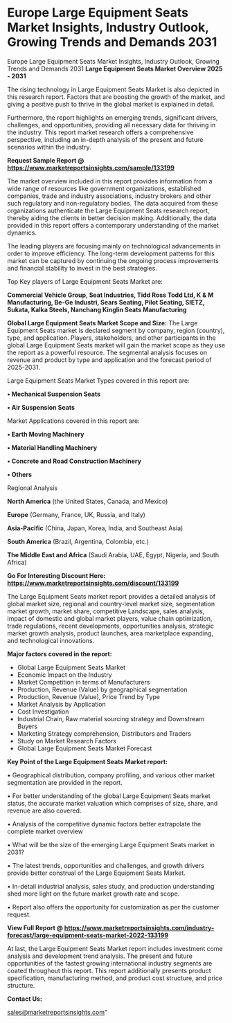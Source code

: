 # Europe Large Equipment Seats Market Insights, Industry Outlook, Growing Trends and Demands 2031
Europe Large Equipment Seats Market Insights, Industry Outlook, Growing Trends and Demands 2031
<Strong> Large Equipment Seats Market Overview 2025 - 2031</strong>

The rising technology in Large Equipment Seats Market is also depicted in this research report. Factors that are boosting the growth of the market, and giving a positive push to thrive in the global market is explained in detail.

Furthermore, the report highlights on emerging trends, significant drivers, challenges, and opportunities, providing all necessary data for thriving in the industry. This report market research offers a comprehensive perspective, including an in-depth analysis of the present and future scenarios within the industry.

<strong>Request Sample Report @ <a href=https://www.marketreportsinsights.com/sample/133199>https://www.marketreportsinsights.com/sample/133199</a></strong>

The market overview included in this report provides information from a wide range of resources like government organizations, established companies, trade and industry associations, industry brokers and other such regulatory and non-regulatory bodies. The data acquired from these organizations authenticate the Large Equipment Seats research report, thereby aiding the clients in better decision making. Additionally, the data provided in this report offers a contemporary understanding of the market dynamics.

The leading players are focusing mainly on technological advancements in order to improve efficiency. The long-term development patterns for this market can be captured by continuing the ongoing process improvements and financial stability to invest in the best strategies.

Top Key players of Large Equipment Seats Market are:

<strong>Commercial Vehicle Group, Seat Industries, Tidd Ross Todd Ltd, K & M Manufacturing, Be-Ge Industri, Sears Seating, Pilot Seating, SIETZ, Sukata, Kalka Steels, Nanchang Kinglin Seats Manufacturing</strong>

<strong><b>Global Large Equipment Seats Market Scope and Size:</b></strong>
The Large Equipment Seats market is declared segment by company, region (country), type, and application. Players, stakeholders, and other participants in the global Large Equipment Seats market will gain the market scope as they use the report as a powerful resource. The segmental analysis focuses on revenue and product by type and application and the forecast period of 2025-2031.

Large Equipment Seats Market Types covered in this report are:

<strong>• Mechanical Suspension Seats

• Air Suspension Seats</strong>

Market Applications covered in this report are:

<strong>• Earth Moving Machinery

• Material Handling Machinery

• Concrete and Road Construction Machinery

• Others</strong> 

Regional Analysis

<strong>North America</strong> (the United States, Canada, and Mexico)

<strong>Europe</strong> (Germany, France, UK, Russia, and Italy)

<strong>Asia-Pacific</strong> (China, Japan, Korea, India, and Southeast Asia)

<strong>South America</strong> (Brazil, Argentina, Colombia, etc.)

<strong>The Middle East and Africa</strong> (Saudi Arabia, UAE, Egypt, Nigeria, and South Africa)

<strong>Go For Interesting Discount Here: <a href=https://www.marketreportsinsights.com/discount/133199>https://www.marketreportsinsights.com/discount/133199</a></strong>

The Large Equipment Seats market report provides a detailed analysis of global market size, regional and country-level market size, segmentation market growth, market share, competitive Landscape, sales analysis, impact of domestic and global market players, value chain optimization, trade regulations, recent developments, opportunities analysis, strategic market growth analysis, product launches, area marketplace expanding, and technological innovations.

<strong><b>Major factors covered in the report:</b></strong>
<ul>
  <li>Global Large Equipment Seats Market </li>
  <li>Economic Impact on the Industry</li>
  <li>Market Competition in terms of Manufacturers</li>
  <li>Production, Revenue (Value) by geographical segmentation</li>
  <li>Production, Revenue (Value), Price Trend by Type</li>
  <li>Market Analysis by Application</li>
  <li>Cost Investigation</li>
  <li>Industrial Chain, Raw material sourcing strategy and Downstream Buyers</li>
  <li>Marketing Strategy comprehension, Distributors and Traders</li>
  <li>Study on Market Research Factors</li>
  <li>Global Large Equipment Seats Market Forecast</li>
</ul>

<strong><b>Key Point of the Large Equipment Seats Market report:</b></strong>

• Geographical distribution, company profiling, and various other market segmentation are provided in the report.

• For better understanding of the global Large Equipment Seats market status, the accurate market valuation which comprises of size, share, and revenue are also covered.

• Analysis of the competitive dynamic factors better extrapolate the complete market overview

• What will be the size of the emerging Large Equipment Seats market in 2031?

• The latest trends, opportunities and challenges, and growth drivers provide better construal of the Large Equipment Seats Market.

• In-detail industrial analysis, sales study, and production understanding shed more light on the future market growth rate and scope.

• Report also offers the opportunity for customization as per the customer request.

<strong><b>View Full Report @ <a href=https://www.marketreportsinsights.com/industry-forecast/large-equipment-seats-market-2022-133199>https://www.marketreportsinsights.com/industry-forecast/large-equipment-seats-market-2022-133199</a></b></strong>


At last, the Large Equipment Seats Market report includes investment come analysis and development trend analysis. The present and future opportunities of the fastest growing international industry segments are coated throughout this report. This report additionally presents product specification, manufacturing method, and product cost structure, and price structure.

<strong>Contact Us:</strong>

sales@marketreportsinsights.com"
